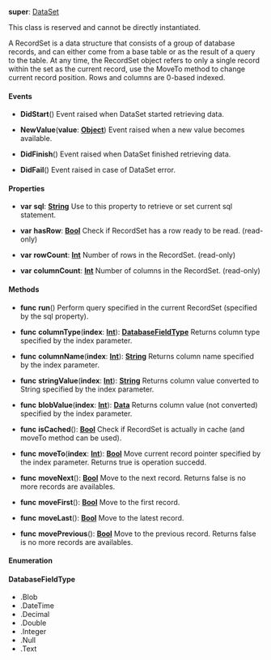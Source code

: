 **super**: [DataSet](DataSet.md)

This class is reserved and cannot be directly instantiated.

A RecordSet is a data structure that consists of a group of database records, and can either come from a base table or as the result of a query to the table. At any time, the RecordSet object refers to only a single record within the set as the current record, use the MoveTo method to change current record position.
Rows and columns are 0-based indexed.

#### Events

* **DidStart**()
Event raised when DataSet started retrieving data.

* **NewValue**(**value**: <strong>[Object](../gravity/types.md)</strong>)
Event raised when a new value becomes available.

* **DidFinish**()
Event raised when DataSet finished retrieving data.

* **DidFail**()
Event raised in case of DataSet error.



#### Properties

* **var** **sql**: **[String](../gravity/types.md)**
Use to this property to retrieve or set current sql statement.

* **var** **hasRow**: **[Bool](../gravity/types.md)**
Check if RecordSet has a row ready to be read. \(read-only\)

* **var** **rowCount**: **[Int](../gravity/types.md)**
Number of rows in the RecordSet. \(read-only\)

* **var** **columnCount**: **[Int](../gravity/types.md)**
Number of columns in the RecordSet. \(read-only\)



#### Methods

* **func** **run**()
Perform query specified in the current RecordSet (specified by the sql property).

* **func** **columnType**(**index**: <strong>[Int](../gravity/types.md)</strong>): <strong><a href="#_enum_DatabaseFieldType">DatabaseFieldType</a></strong> 
Returns column type specified by the index parameter.

* **func** **columnName**(**index**: <strong>[Int](../gravity/types.md)</strong>): <strong>[String](../gravity/types.md)</strong> 
Returns column name specified by the index parameter.

* **func** **stringValue**(**index**: <strong>[Int](../gravity/types.md)</strong>): <strong>[String](../gravity/types.md)</strong> 
Returns column value converted to String specified by the index parameter.

* **func** **blobValue**(**index**: <strong>[Int](../gravity/types.md)</strong>): <strong>[Data](data.md)</strong> 
Returns column value (not converted) specified by the index parameter.

* **func** **isCached**(): <strong>[Bool](../gravity/types.md)</strong> 
Check if RecordSet is actually in cache (and moveTo method can be used).

* **func** **moveTo**(**index**: <strong>[Int](../gravity/types.md)</strong>): <strong>[Bool](../gravity/types.md)</strong> 
Move current record pointer specified by the index parameter. Returns true is operation succedd.

* **func** **moveNext**(): <strong>[Bool](../gravity/types.md)</strong> 
Move to the next record. Returns false is no more records are availables.

* **func** **moveFirst**(): <strong>[Bool](../gravity/types.md)</strong> 
Move to the first record.

* **func** **moveLast**(): <strong>[Bool](../gravity/types.md)</strong> 
Move to the latest record.

* **func** **movePrevious**(): <strong>[Bool](../gravity/types.md)</strong> 
Move to the previous record. Returns false is no more records are availables.





#### Enumeration

#### DatabaseFieldType
 * .Blob
 * .DateTime
 * .Decimal
 * .Double
 * .Integer
 * .Null
 * .Text
<br><br>

